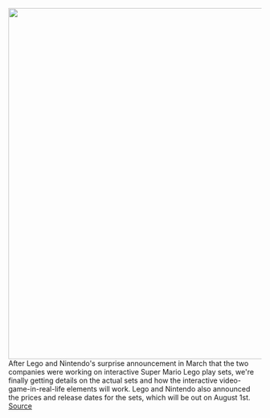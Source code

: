 <img src='https://cdn.vox-cdn.com/thumbor/4i3GymjjuHaacMhAQbLNtif-hHQ=/0x0:1954x1152/1200x800/filters:focal(821x420:1133x732)/cdn.vox-cdn.com/uploads/chorus_image/image/66614985/Screen_Shot_2020_04_06_at_4.03.25_PM.0.png' width='700px' /><br/>
After Lego and Nintendo's surprise announcement in March that the two companies were working on interactive Super Mario Lego play sets, we're finally getting details on the actual sets and how the interactive video-game-in-real-life elements will work. Lego and Nintendo also announced the prices and release dates for the sets, which will be out on August 1st.
<a href='https://www.theverge.com/2020/4/7/21210039/lego-super-mario-sets-august-1st-release-date-preorders-bluetooth-game-toy-interactive'> Source <a/>